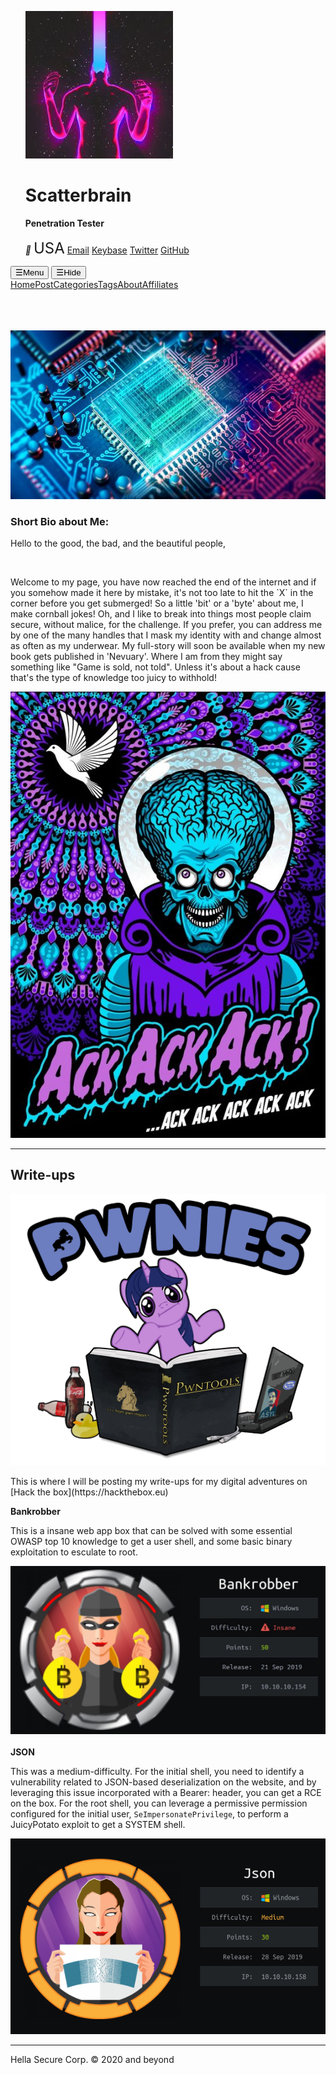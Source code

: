 <script>
function openNav() {
  document.getElementById("mySidebar").style.width = "250px";
  document.getElementById("aButton").style.visibility="hidden";
  document.getElementById("cButton").style.visibility="visible";
}
function closeNav() {
  document.getElementById("mySidebar").style.width = "0";
  document.getElementById("aButton").style.visibility="visible";
  document.getElementById("cButton").style.visibility="hidden";
}
</script>
<link href="https://fonts.googleapis.com/icon?family=Material+Icons" rel="stylesheet">
<div id="mySidebar" class="sidebar">
<ul>
    <img src="img/avatar.png" class="avatar">
    <h1>Scatterbrain</h1>
    <b>Penetration Tester</b><br><br>
  <i class="material-icons">&#xe55c; </i><font size="5"> USA</font>
<a href="mailto:hack.this.0n3@gmail.com" size="5">
<meta itemprop="email" content="hack.this.0n3@gmail.com">Email</a>
<a href="https://keybase.io/scatterbrain" itemprop="sameAs" rel="nofollow noopener noreferrer" size="5">Keybase</a>
<a href="https://twitter.com/" itemprop="sameAs" rel="nofollow noopener noreferrer" size="5">Twitter</a>
<a href="https://github.com/Scatter-Security" itemprop="sameAs" rel="nofollow noopener noreferrer" size="5">GitHub</a>
    </ul>
</div>
<div class="buttons">
<button class="showButton" id="aButton" onclick="openNav();">☰Menu</button>
<button class="closeButton" id="cButton" onclick="closeNav();">☰Hide</button>
</div>
<div class="content">
<a href="index.html">Home</a><a href="#">Post</a><a href="#">Categories</a><a href="#">Tags</a><a href="#">About</a><a href="#">Affiliates</a>

<br><br><br><img class="img1" src="img/quantum.jpg"/><br>
<h3> Short Bio about Me:</h3>
<p>Hello to the good, the bad, and the beautiful people,</p><br>
<p>Welcome to my page, you have now reached the end of the internet and if you somehow made it here by mistake, it's not too late to hit the `X` in the corner before you get submerged! So a little 'bit' or a 'byte' about me, I make cornball jokes! Oh, and I like to break into things most people claim secure, without malice, for the challenge. If you prefer, you can address me by one of the many handles that I mask my identity with and change almost as often as my underwear. My full-story will soon be available when my new book gets published in 'Nevuary'. Where I am from they might say something like "Game is sold, not told". Unless it's about a hack cause that's the type of knowledge too juicy to withhold!</p>
<img class="img1" src="img/mars.jpg"/>
<hr>
<h2> Write-ups</h2>
<img class="img1" src="img/pwniesLogo.png"/>
<p>This is where I will be posting my write-ups for my digital adventures on [Hack the box](https://hackthebox.eu)</p>

<b>Bankrobber</b>
 
<p>This is a insane web app box that can be solved with some essential OWASP top 10 knowledge to get a user shell, and some basic binary exploitation to esculate to root.</p>
<a href="bankrobber.md"><img class="img1" src="img/card.jpeg"/></a>
<br><br>
<b>JSON</b>
<p>This was a medium-difficulty. For the initial shell, you need to identify a vulnerability related to JSON-based deserialization on the website, and by leveraging this issue incorporated with a Bearer: header, you can get a RCE on the box. For the root shell, you can leverage a permissive permission configured for the initial user, <code>SeImpersonatePrivilege</code>, to perform a JuicyPotato exploit to get a SYSTEM shell.</p>
<img class="img1" src="img/JSON.png"/>
<hr>
Hella Secure Corp. © 2020 and beyond
</div>

